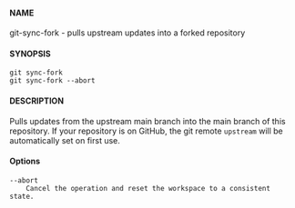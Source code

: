 #### NAME

git-sync-fork - pulls upstream updates into a forked repository


#### SYNOPSIS

```
git sync-fork
git sync-fork --abort
```


#### DESCRIPTION

Pulls updates from the upstream main branch into the main branch of this repository.
If your repository is on GitHub, the git remote `upstream` will be automatically set on first use.


#### Options

```
--abort
    Cancel the operation and reset the workspace to a consistent state.
```
